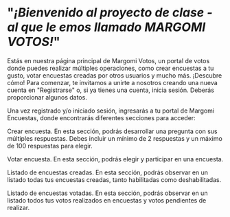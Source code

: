 # "_¡Bienvenido al proyecto de clase - al que le emos llamado MARGOMI VOTOS!_"
Estás en nuestra página principal de Margomi Votos, un portal de votos donde puedes realizar múltiples operaciones, como crear encuestas a tu gusto, votar encuestas creadas por otros usuarios y mucho más. ¡Descubre cómo!
Para comenzar, te invitamos a unirte a nosotros creando una nueva cuenta en "Registrarse" o, si ya tienes una cuenta, inicia sesión. Deberás proporcionar algunos datos.

Una vez registrado y/o iniciado sesión, ingresarás a tu portal de Margomi Encuestas, donde encontrarás diferentes secciones para acceder:

Crear encuesta.
En esta sección, podrás desarrollar una pregunta con sus múltiples respuestas. Debes incluir un mínimo de 2 respuestas y un máximo de 100 respuestas para elegir.

Votar encuesta.
En esta sección, podrás elegir y participar en una encuesta.

Listado de encuestas creadas.
En esta sección, podrás observar en un listado todas tus encuestas creadas, tanto habilitadas como deshabilitadas.

Listado de encuestas votadas.
En esta sección, podrás observar en un listado todos tus votos realizados en encuestas y votos pendientes de realizar.
